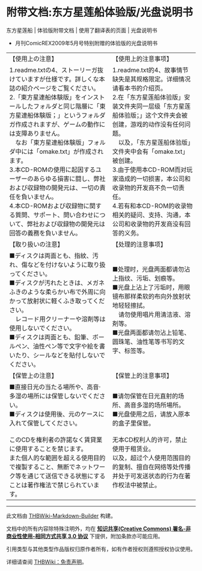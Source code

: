 # 附带文档:东方星莲船体验版/光盘说明书

<!-- source html: G:\repos\THBWiki-Markdown-Builder\THBWikiMarkdown\Temp\main\8\8f\ns506%3A%E4%B8%9C%E6%96%B9%E6%98%9F%E8%8E%B2%E8%88%B9%E4%BD%93%E9%AA%8C%E7%89%88%2F%E5%85%89%E7%9B%98%E8%AF%B4%E6%98%8E%E4%B9%A6.html -->

东方星莲船 | 体验版附带文档 | 使用了翻译表的页面 | 光盘说明书

- 月刊ComicREX2009年5月号特别附赠的体验版的光盘说明书


<table><tbody><tr class="tt-content-header" id="=-1" data-pos="&#91;&quot;=&quot;,1&#93;"><td class="tt-jah" lang="ja"><div class="poem">【使用上の注意】</div></td><td class="tt-zhh" lang="zh"><div class="poem">【使用上的注意事项】</div></td></tr><tr class="tt-content" id="=-2" data-pos="&#91;&quot;=&quot;,2&#93;"><td class="tt-ja" lang="ja"><div class="poem">1.readme.txtの4、ストーリーガ抜けていますが仕様です。詳しくな本誌の紹介ページをご覧ください。<br>2.「東方星連船体験版」をインストールしたフォルダと同じ階層に「東方星連船体験版；」というフォルダガ作成されますが、ゲームの動作には支障ありません。<br>　なお「東方星連船体験版」フォルダ中には「omake.txt」が作成されます。<br>3.本CD-ROMの使用に起因するユーザーのあらゆる損害に闘し、弊社および収録物の開発元は、一切の責任を負いません。 <br>4.本CD-ROMおよび収録物に関する質問、サポート、問い合わせについて、弊社および収録物の開発元は回答の義務を負いません。 </div></td><td class="tt-zh" lang="zh"><div class="poem">1.readme.txt的4、故事情节缺失是其规格限定。详细情况请看本书的介绍页。<br>2.在「东方星莲船体验版」安装文件夹同一层级「东方星莲船体验版；」这个文件夹会被创建，游戏的动作没有任何问题。<br>　以及，「东方星莲船体验版」文件夹中会有「omake.txt」被创建。<br>3.由于使用本CD-ROM而对玩家造成的一切损害，本公司和收录物的开发商不负一切责任。 <br>4.若有和本CD-ROM的收录物相关的疑问、支持、沟通，本公司和收录物的开发商没有回答的义务。</div></td></tr><tr class="tt-content-header" id="=-3" data-pos="&#91;&quot;=&quot;,3&#93;"><td class="tt-jah" lang="ja"><div class="poem">【取り扱いの注意】</div></td><td class="tt-zhh" lang="zh"><div class="poem">【处理的注意事项】</div></td></tr><tr class="tt-content" id="=-4" data-pos="&#91;&quot;=&quot;,4&#93;"><td class="tt-ja" lang="ja"><div class="poem">■ディスクは両面とも、指紋、汚れ、傷などを付けないように取り扱ってください。<br>■ディスクが汚れたときは、メガネふきのような柔らかい布で外周に向かって放射状に軽くふき取ってください。<br>　レコード用クリーナーや溶剤等は使用しないでください。<br>■ディスクは両面とも、鉛筆、ボールぺン、油性ぺン等で文字や絵を書いたり、シールなどを貼付しないでください。</div></td><td class="tt-zh" lang="zh"><div class="poem">■处理时，光盘两面都请勿沾上指纹、污垢、划痕等。<br>■光盘上沾上了污垢时，用眼镜布那样柔软的布向外放射状地轻轻擦拭。<br>　请勿使用唱片用清洁液、溶剤等。<br>■光盘两面都请勿沾上铅笔、圆珠笔、油性笔等书写的文字、标签等。</div></td></tr><tr class="tt-content-header" id="=-5" data-pos="&#91;&quot;=&quot;,5&#93;"><td class="tt-jah" lang="ja"><div class="poem">【保管上の注意】</div></td><td class="tt-zhh" lang="zh"><div class="poem">【保管上的注意事项】</div></td></tr><tr class="tt-content" id="=-6" data-pos="&#91;&quot;=&quot;,6&#93;"><td class="tt-ja" lang="ja"><div class="poem">■直接日光の当たる場所や、高音·多湿の場所には保管しないでください。<br>■ディスクは使用後、元のケースに入れて保管してください。<br><br>このCDを権利者の許諾なく賃貸業に使用することを禁じます。<br>また個人的な範囲を超える使用目的で複製すること、無断でネットワーク等を通じて送信できる状態にすることは著作権法で禁じられています。</div></td><td class="tt-zh" lang="zh"><div class="poem">■请勿保管在日光直射的场所、高音多湿的场所場所。<br>■光盘使用之后，请放入原本的盒子里保管。<br><br>无本CD权利人的许可，禁止使用于租赁业。<br>以及，超过个人使用范围目的的复制、擅自在网络等处传播并处于可发送状态的行为在著作权法中被禁止。</div></td></tr></tbody></table>


  
  

  





---

此文档由 [THBWiki-Markdown-Builder](https://github.com/Delsin-Yu/THBWiki-Markdown-Builder) 构建。

文档中的所有内容除特殊注明外，均在 [**知识共享(Creative Commons) 署名-非商业性使用-相同方式共享 3.0 协议**](https://creativecommons.org/licenses/by-sa/3.0/deed.zh-hans) 下提供，附加条款亦可能应用。

引用类型与其他类型作品版权归原作者所有，如有作者授权则遵照授权协议使用。

详细请查阅 [THBWiki：免责声明](https://thbwiki.cc/THBWiki:%E5%85%8D%E8%B4%A3%E5%A3%B0%E6%98%8E)。


